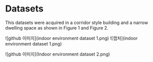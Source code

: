 # Datasets
This datasets were acquired in a corridor style building and a narrow dwelling space as shown in Figure 1 and Figure 2.

  ![github 이미지](indoor environment dataset 1.png)
  ![캡처](indoor environment dataset 1.png)

![github 이미지](Indoor environment dataset 2.png)
